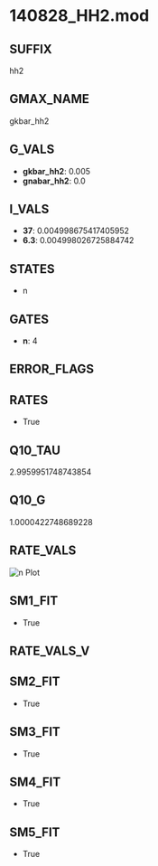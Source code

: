 # 140828_HH2.mod

## SUFFIX

hh2

## GMAX_NAME

gkbar_hh2

## G_VALS

- **gkbar_hh2**: 0.005
- **gnabar_hh2**: 0.0

## I_VALS

- **37**: 0.004998675417405952
- **6.3**: 0.004998026725884742

## STATES

- n

## GATES

- **n**: 4

## ERROR_FLAGS


## RATES

- True

## Q10_TAU

2.9959951748743854

## Q10_G

1.0000422748689228

## RATE_VALS

![n Plot](/Users/pbozelos/Dropbox/icg-Chai-Panos/supermodels/output_markdown_files/K/140828_HH2.mod/images/n.png)

## SM1_FIT

- True

## RATE_VALS_V

## SM2_FIT

- True

## SM3_FIT

- True

## SM4_FIT

- True

## SM5_FIT

- True

